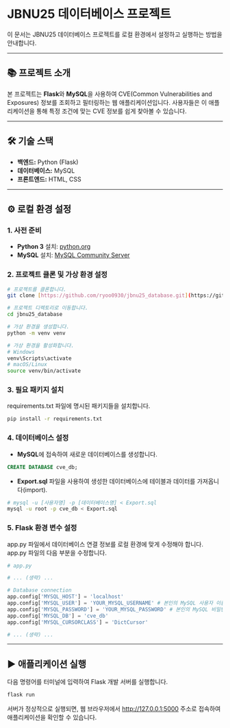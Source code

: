 # JBNU25 데이터베이스 프로젝트

이 문서는 JBNU25 데이터베이스 프로젝트를 로컬 환경에서 설정하고 실행하는 방법을 안내합니다.

---

## 📚 프로젝트 소개

본 프로젝트는 **Flask**와 **MySQL**을 사용하여 CVE(Common Vulnerabilities and Exposures) 정보를 조회하고 필터링하는 웹 애플리케이션입니다. 사용자들은 이 애플리케이션을 통해 특정 조건에 맞는 CVE 정보를 쉽게 찾아볼 수 있습니다.

---

## 🛠️ 기술 스택

* **백엔드:** Python (Flask)
* **데이터베이스:** MySQL
* **프론트엔드:** HTML, CSS

---

## ⚙️ 로컬 환경 설정

### 1. 사전 준비

* **Python 3** 설치: [python.org](https://www.python.org/)
* **MySQL** 설치: [MySQL Community Server](https://dev.mysql.com/downloads/mysql/)

### 2. 프로젝트 클론 및 가상 환경 설정

```Bash
# 프로젝트를 클론합니다.
git clone [https://github.com/ryoo0930/jbnu25_database.git](https://github.com/ryoo0930/jbnu25_database.git)

# 프로젝트 디렉토리로 이동합니다.
cd jbnu25_database

# 가상 환경을 생성합니다.
python -m venv venv

# 가상 환경을 활성화합니다.
# Windows
venv\Scripts\activate
# macOS/Linux
source venv/bin/activate
```

### 3. 필요 패키지 설치

requirements.txt 파일에 명시된 패키지들을 설치합니다.
```Bash
pip install -r requirements.txt
```

### 4. 데이터베이스 설정

* **MySQL**에 접속하여 새로운 데이터베이스를 생성합니다.
```SQL
CREATE DATABASE cve_db;
```
* **Export.sql** 파일을 사용하여 생성한 데이터베이스에 테이블과 데이터를 가져옵니다(import).
```Bash
# mysql -u [사용자명] -p [데이터베이스명] < Export.sql
mysql -u root -p cve_db < Export.sql
```

### 5. Flask 환경 변수 설정

app.py 파일에서 데이터베이스 연결 정보를 로컬 환경에 맞게 수정해야 합니다.
app.py 파일의 다음 부분을 수정합니다.
```Python
# app.py

# ... (생략) ...

# Database connection
app.config['MYSQL_HOST'] = 'localhost'
app.config['MYSQL_USER'] = 'YOUR_MYSQL_USERNAME' # 본인의 MySQL 사용자 이름으로 변경
app.config['MYSQL_PASSWORD'] = 'YOUR_MYSQL_PASSWORD' # 본인의 MySQL 비밀번호로 변경
app.config['MYSQL_DB'] = 'cve_db'
app.config['MYSQL_CURSORCLASS'] = 'DictCursor'

# ... (생략) ...
```

---

## ▶️ 애플리케이션 실행

다음 명령어를 터미널에 입력하여 Flask 개발 서버를 실행합니다.
```Bash
flask run
```
서버가 정상적으로 실행되면, 웹 브라우저에서 http://127.0.0.1:5000 주소로 접속하여 애플리케이션을 확인할 수 있습니다.

